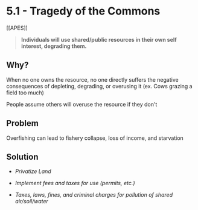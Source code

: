 # 5\.1 - Tragedy of the Commons

[[APES]] 

> **Individuals will use shared/public resources in their own self interest, degrading them.**

## Why?

When no one owns the resource, no one directly suffers the negative consequences of depleting, degrading, or overusing it (ex. Cows grazing a field too much)

People assume others will overuse the resource if they don't

## Problem

Overfishing can lead to fishery collapse, loss of income, and starvation

## Solution

- _Privatize Land_

- _Implement fees and taxes for use (permits, etc.)_

- _Taxes, laws, fines, and criminal charges for pollution of shared air/soil/water_